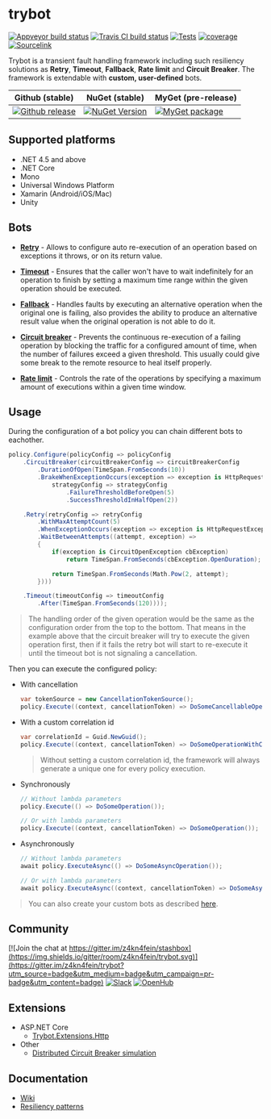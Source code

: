 # trybot 
[![Appveyor build status](https://img.shields.io/appveyor/ci/pcsajtai/trybot/master.svg?label=appveyor)](https://ci.appveyor.com/project/pcsajtai/trybot/branch/master) [![Travis CI build status](https://img.shields.io/travis/z4kn4fein/trybot/master.svg?label=travis-ci)](https://travis-ci.org/z4kn4fein/trybot) [![Tests](https://img.shields.io/appveyor/tests/pcsajtai/trybot-1453m/master.svg)](https://ci.appveyor.com/project/pcsajtai/trybot-1453m/build/tests) [![coverage](https://codecov.io/gh/z4kn4fein/trybot/branch/master/graph/badge.svg)](https://codecov.io/gh/z4kn4fein/trybot) [![Sourcelink](https://img.shields.io/badge/sourcelink-enabled-brightgreen.svg)](https://github.com/dotnet/sourcelink)

Trybot is a transient fault handling framework including such resiliency solutions as **Retry**, **Timeout**, **Fallback**, **Rate limit** and **Circuit Breaker**. The framework is extendable with **custom, user-defined** bots.

Github (stable) | NuGet (stable) | MyGet (pre-release)
--- | --- | ---
[![Github release](https://img.shields.io/github/release/z4kn4fein/trybot.svg)](https://github.com/z4kn4fein/trybot/releases) | [![NuGet Version](https://buildstats.info/nuget/trybot)](https://www.nuget.org/packages/trybot/) | [![MyGet package](https://img.shields.io/myget/pcsajtai/v/trybot.svg?label=myget)](https://www.myget.org/feed/pcsajtai/package/nuget/trybot)

## Supported platforms

 - .NET 4.5 and above
 - .NET Core
 - Mono
 - Universal Windows Platform
 - Xamarin (Android/iOS/Mac)
 - Unity

## Bots
- **[Retry](https://github.com/z4kn4fein/trybot/wiki/Retry)** - Allows to configure auto re-execution of an operation based on exceptions it throws, or on its return value.

- **[Timeout](https://github.com/z4kn4fein/trybot/wiki/Timeout)** - Ensures that the caller won't have to wait indefinitely for an operation to finish by setting a maximum time range within the given operation should be executed.

- **[Fallback](https://github.com/z4kn4fein/trybot/wiki/Fallback)** - Handles faults by executing an alternative operation when the original one is failing, also provides the ability to produce an alternative result value when the original operation is not able to do it.

- **[Circuit breaker](https://github.com/z4kn4fein/trybot/wiki/Circuit-breaker)** - Prevents the continuous re-execution of a failing operation by blocking the traffic for a configured amount of time, when the number of failures exceed a given threshold. This usually could give some break to the remote resource to heal itself properly.

- **[Rate limit](https://github.com/z4kn4fein/trybot/wiki/Rate-limit)** - Controls the rate of the operations by specifying a maximum amount of executions within a given time window.

## Usage

During the configuration of a bot policy you can chain different bots to eachother.

```c#
policy.Configure(policyConfig => policyConfig
    .CircuitBreaker(circuitBreakerConfig => circuitBreakerConfig
        .DurationOfOpen(TimeSpan.FromSeconds(10))
        .BrakeWhenExceptionOccurs(exception => exception is HttpRequestException),
            strategyConfig => strategyConfig
                .FailureThresholdBeforeOpen(5)
                .SuccessThresholdInHalfOpen(2))

    .Retry(retryConfig => retryConfig
        .WithMaxAttemptCount(5)
        .WhenExceptionOccurs(exception => exception is HttpRequestException)
        .WaitBetweenAttempts((attempt, exception) => 
        {
            if(exception is CircuitOpenException cbException)
                return TimeSpan.FromSeconds(cbException.OpenDuration);

            return TimeSpan.FromSeconds(Math.Pow(2, attempt);
        })))

    .Timeout(timeoutConfig => timeoutConfig
        .After(TimeSpan.FromSeconds(120))));
```
> The handling order of the given operation would be the same as the configuration order from the top to the bottom. That means in the example above that the circuit breaker will try to execute the given operation first, then if it fails the retry bot will start to re-execute it until the timeout bot is not signaling a cancellation.

Then you can execute the configured policy:

- With cancellation  
    ```c#
    var tokenSource = new CancellationTokenSource();
    policy.Execute((context, cancellationToken) => DoSomeCancellableOperation(cancellationToken), tokenSource.Token);
    ```
- With a custom correlation id  
    ```c#
    var correlationId = Guid.NewGuid();
    policy.Execute((context, cancellationToken) => DoSomeOperationWithCorrelationId(context.CorrelationId), correlationId);
    ```
    > Without setting a custom correlation id, the framework will always generate a unique one for every policy execution.
- Synchronously  
    ```c#
    // Without lambda parameters
    policy.Execute(() => DoSomeOperation());

    // Or with lambda parameters
    policy.Execute((context, cancellationToken) => DoSomeOperation());
    ```
- Asynchronously  
    ```c#
    // Without lambda parameters
    await policy.ExecuteAsync(() => DoSomeAsyncOperation());

    // Or with lambda parameters
    await policy.ExecuteAsync((context, cancellationToken) => DoSomeAsyncOperation());
    ```

> You can also create your custom bots as described [here](https://github.com/z4kn4fein/trybot/wiki/Custom-bots).

## Community
[![Join the chat at https://gitter.im/z4kn4fein/stashbox](https://img.shields.io/gitter/room/z4kn4fein/trybot.svg)](https://gitter.im/z4kn4fein/trybot?utm_source=badge&utm_medium=badge&utm_campaign=pr-badge&utm_content=badge) [![Slack](https://img.shields.io/badge/chat-on%20slack-orange.svg?style=flat)](https://pcsajtai-dev-slack-in.herokuapp.com/) [![OpenHub](https://www.openhub.net/p/trybot/widgets/project_thin_badge?format=gif)](https://www.openhub.net/p/trybot)

## Extensions
- ASP.NET Core 
  - [Trybot.Extensions.Http](https://github.com/z4kn4fein/trybot-extensions-http)
- Other
  - [Distributed Circuit Breaker simulation](https://github.com/z4kn4fein/trybot/tree/master/sandbox/trybot.distributedcb)

## Documentation
- [Wiki](https://github.com/z4kn4fein/trybot/wiki)
- [Resiliency patterns](https://docs.microsoft.com/en-us/azure/architecture/patterns/category/resiliency)
